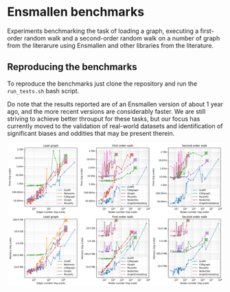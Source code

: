 # Ensmallen benchmarks
Experiments benchmarking the task of loading a graph, executing a first-order random walk and a second-order random walk on a number of graph from the literarure using Ensmallen and other libraries from the literature.

## Reproducing the benchmarks
To reproduce the benchmarks just clone the repository and run the `run_tests.sh` bash script.

Do note that the results reported are of an Ensmallen version of about 1 year ago, and the more recent versions are considerably faster. We are still striving to achieve better throuput for these tasks, but our focus has currently moved to the validation of real-world datasets and identification of significant biases and oddities that may be present therein.

![Benchmarks](https://github.com/LucaCappelletti94/ensmallen_experiments/blob/master/ensmallen_benchmark.png?raw=true "Ensmallen Benchmark")
